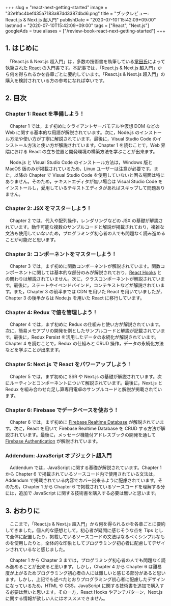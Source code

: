 +++
slug = "react-next-getting-started"
image = "32e1fac4bef435a7183a87dd33874bd6.png"
title = "ブックレビュー: React.js & Next.js 超入門"
publishDate = "2020-07-10T15:42:09+09:00"
lastmod = "2020-07-10T15:42:09+09:00"
tags = ["React", "Next.js"]
googleAds = true
aliases = ["/review-book-react-next-getting-started"]
+++

## 1. はじめに

　「React.js & Next.js 超入門」は，多数の技術書を執筆している[掌田氏](https://www.amazon.co.jp/%E6%8E%8C%E7%94%B0%E6%B4%A5%E8%80%B6%E4%B9%83/e/B004L5AED8/ref=dp_byline_cont_pop_ebooks_1)によって執筆された [React](https://ja.reactjs.org/) の入門書です。本記事では，「React.js & Next.js 超入門」から何を得られるかを各章ごとに要約しています。「React.js & Next.js 超入門」の購入を検討されている方の参考になれば幸いです。

## 2. 目次

### Chapter 1: React を準備しよう！

　Chapter 1 では，まず初めにクライアントサーバモデルや仮想 DOM などの Web に関する基本的な用語が解説されています。次に，Node.js のインストール方法や使い方が丁寧に解説されています。最後に，Visual Studio Code のインストール方法と使い方が解説されています。Chapter 1 を読むことで，Web 界隈における React の立ち位置と開発環境の構築方法を学ぶことが出来ます。

　Node.js と Visual Studio Code のインストール方法は，Windows 版と MacOS 版のみが掲載されているため，Linux ユーザーは注意が必要です。また，以降の Chapter で Visual Studio Code を使用していないと困る場面は特にありません。そのため，テキストエディタが無い場合は Visual Studio Code をインストールし，愛用しているテキストエディタがあればスキップして問題ありません。

### Chapter 2: JSX をマスターしよう！

　Chapter 2 では，代入や配列操作，レンダリングなどの JSX の基礎が解説されています。動作可能な複数のサンプルコードと解説が掲載されており，複雑な文法も使用していないため，プログラミング初心者の人でも問題なく読み進めることが可能だと思います。

### Chapter 3: コンポーネントをマスターしよう！

　Chapter 3 では，まず初めに関数コンポーネントが解説されています。関数コンポーネントに関しては基本的な部分のみが解説されており，[React Hooks](https://ja.reactjs.org/docs/hooks-intro.html) との関わりは解説されていません。次に，クラスコンポーネントが解説されています。最後に，ステートやイベンドバインド，コンテキストなどが解説されています。また，Chapter 3 の前半までは CDN を用いた React を用いていましたが，Chapter 3 の後半からは Node.js を用いた React に移行しています。

### Chapter 4: Redux で値を管理しよう！

　Chapter 4 では，まず初めに Redux の仕組みと使い方が解説されています。次に，簡易メモアプリの開発を例としたサンプルコードと解説が記載されています。最後に，Redux Persist を活用したデータの永続化が解説されています。Chapter 4 を読むことで，Redux の仕組みと CRUD 操作，データの永続化方法などを学ぶことが出来ます。

### Chapter 5: Next.js で React をパワーアップしよう！

　Chapter 5 では，まず初めに SSR や Next.js の基礎が解説されています。次にルーティンとコンポーネントについて解説されています。最後に，Next.js と Redux を組み合わせた足し算専用電卓のサンプルコードと解説が掲載されています。

### Chapter 6: Firebase でデータベースを使おう！

　Chapter 6 では，まず初めに [Firebase Realtime Database](https://firebase.google.com/docs/database) が解説されています。次に，React を用いて Firebase Realtime Database を CRUD する方法が解説されています。最後に，メッセージ機能付アドレスブックの開発を通して [Firebase Authentication](https://firebase.google.com/docs/auth) が解説されています。

### Addendum: JavaScript オブジェクト超入門

　Addendum では，JavaScript に関する基礎が解説されています。Chapter 1 から Chapter 6 で掲載されているソースコード内で使用されている文法は，Addendum で掲載されている内容でカバー出来るように配慮されています。そのため，Chapter 1 から Chapter 6 で掲載されているソースコードを理解する分には，追加で JavaScript に関する技術書を購入する必要は無いと思います。

## 3. おわりに

　ここまで，「React.js & Next.js 超入門」から何を得られるかを各章ごとに要約してきました。個人的な感想として，初心者が疑問に感じそうな点を Tips として全体に配置したり，掲載しているソースコードの文法はなるべくシンプルなものを使用したりと，全体的な印象としてプログラミング初心者に配慮してデザインされているなと感じました。

　Chapter 1 から Chapter 3 までは，プログラミング初心者の人でも問題なく読み進めることが出来ると思います。しかし，Chapter 4 から Chapter 6 は難易度が上がるためプログラミング初心者の人には難しいと感じる部分があると思います。しかし，上記でも述べたとおりプログラミング初心者に配慮したデザインになっているため，HTML や CSS，JavaScript に関する技術書を追加で購入する必要は無いと思います。その一方，React Hooks やアンチパターン，Next.js に関する情報が欲しい人にはオススメできません。